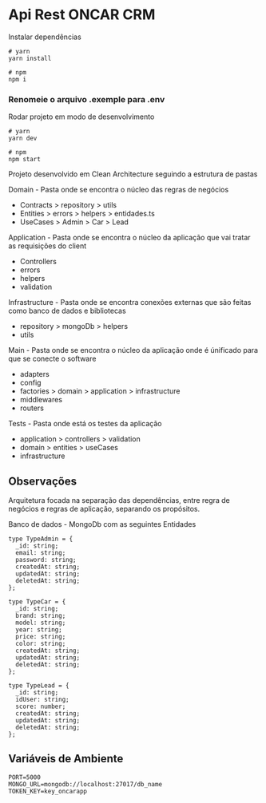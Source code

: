 # Api Rest ONCAR CRM

Instalar dependências
```
# yarn
yarn install

# npm
npm i
``` 

### Renomeie o arquivo .exemple para .env

Rodar projeto em modo de desenvolvimento
```
# yarn
yarn dev

# npm
npm start 
```

Projeto desenvolvido em Clean Architecture
seguindo a estrutura de pastas

Domain - Pasta onde se encontra o núcleo das regras de negócios
 - Contracts > repository > utils
 - Entities > errors > helpers > entidades.ts
 - UseCases > Admin > Car > Lead
 
Application - Pasta onde se encontra o núcleo da aplicação que vai tratar as requisições do client
- Controllers
- errors
- helpers
- validation

Infrastructure - Pasta onde se encontra conexões externas que são feitas como banco de dados e bibliotecas
- repository > mongoDb > helpers
- utils

Main - Pasta onde se encontra o núcleo da aplicação onde é únificado para que se conecte o software
- adapters
- config
- factories > domain > application > infrastructure
- middlewares
- routers

Tests -  Pasta onde está os testes da aplicação
- application > controllers > validation
- domain > entities > useCases
- infrastructure

## Observações
Arquitetura focada na separação das dependências, entre regra de negócios e regras de aplicação, separando os propósitos. 

Banco de dados - MongoDb
com as seguintes Entidades

```
type TypeAdmin = {
  _id: string;
  email: string;
  password: string;
  createdAt: string;
  updatedAt: string;
  deletedAt: string;
};
```
```
type TypeCar = {
  _id: string;
  brand: string;
  model: string;
  year: string;
  price: string;
  color: string;
  createdAt: string;
  updatedAt: string;
  deletedAt: string;
};

```
```
type TypeLead = {
  _id: string;
  idUser: string;
  score: number;
  createdAt: string;
  updatedAt: string;
  deletedAt: string;
};
```

## Variáveis de Ambiente
```
PORT=5000
MONGO_URL=mongodb://localhost:27017/db_name
TOKEN_KEY=key_oncarapp
```
